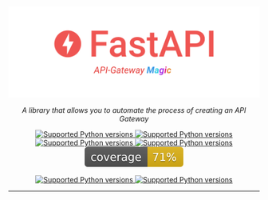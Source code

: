 <p align="center">
  <a href="https://fastapi.tiangolo.com"><img src="./raw/FastAPI-API-Gateway-Magic-logo.png" alt="FastAPI"></a>
</p>
<p align="center">
    <em>A library that allows you to automate the process of creating an API Gateway</em>
</p>
<p align="center">

<a href="https://github.com/xitowzys-ISZF/FastAPI-auto-generate-gateway/blob/dev/LICENSE)" target="_blank">
    <img src="https://scrutinizer-ci.com/g/xitowzys-ISZF/FastAPI-auto-generate-gateway/badges/quality-score.png?b=dev" alt="Supported Python versions">    
    <img src="https://scrutinizer-ci.com/g/xitowzys-ISZF/FastAPI-auto-generate-gateway/badges/code-intelligence.svg?b=dev" alt="Supported Python versions">
    <img src="https://scrutinizer-ci.com/g/xitowzys-ISZF/FastAPI-auto-generate-gateway/badges/build.png?b=dev" alt="Supported Python versions">
    <img src="https://img.shields.io/github/license/xitowzys-ISZF/FastAPI-auto-generate-gateway" alt="Supported Python versions">
    <img src="./raw/coverage.svg" alt="Supported Python versions">
</a>

</p>

<p align="center">
    <a href="https://xitowzys-iszf.github.io/FastAPI-auto-generate-gateway/" target="_blank">
        <img src="https://img.shields.io/badge/Documentation-ef5552?style=for-the-badge&logo=Read the Docs&logoColor=ffffff" alt="Supported Python versions">
    </a>
    <a href="https://github.com/xitowzys-ISZF/FastAPI-auto-generate-gateway/tree/dev/fastapi_gateway_auto_generate" target="_blank">
        <img src="https://img.shields.io/badge/Source_code-0953dc?style=for-the-badge&logo=Github&logoColor=fffff" alt="Supported Python versions">
    </a>
</p>

---



